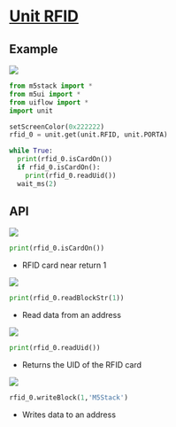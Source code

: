 # [Unit RFID](/en/unit/rfid)

## Example

<img class="blockly_svg" src="https://m5stack.oss-cn-shenzhen.aliyuncs.com/resource/docs/static/assets/img/uiflow/blockly/unit/rfid/uiflow_block_example.svg">

```python
from m5stack import *
from m5ui import *
from uiflow import *
import unit

setScreenColor(0x222222)
rfid_0 = unit.get(unit.RFID, unit.PORTA)

while True:
  print(rfid_0.isCardOn())
  if rfid_0.isCardOn():
    print(rfid_0.readUid())
  wait_ms(2)
```

## API

<img class="blockly_svg" src="https://m5stack.oss-cn-shenzhen.aliyuncs.com/resource/docs/static/assets/img/uiflow/blockly/unit/rfid/uiflow_block_rfid_cardOn.svg">

```python
print(rfid_0.isCardOn())
```

- RFID card near return 1

<img class="blockly_svg" src="https://m5stack.oss-cn-shenzhen.aliyuncs.com/resource/docs/static/assets/img/uiflow/blockly/unit/rfid/uiflow_block_rfid_readStr.svg">

```python
print(rfid_0.readBlockStr(1))
```

- Read data from an address

<img class="blockly_svg" src="https://m5stack.oss-cn-shenzhen.aliyuncs.com/resource/docs/static/assets/img/uiflow/blockly/unit/rfid/uiflow_block_rfid_uid.svg">

```python
print(rfid_0.readUid())
```

- Returns the UID of the RFID card

<img class="blockly_svg" src="https://m5stack.oss-cn-shenzhen.aliyuncs.com/resource/docs/static/assets/img/uiflow/blockly/unit/rfid/uiflow_block_write_block.svg">

```python
rfid_0.writeBlock(1,'M5Stack')
```

- Writes data to an address